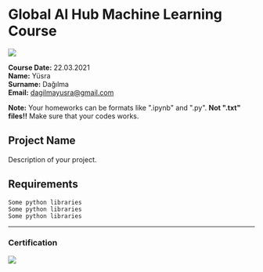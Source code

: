 # Global Al Hub Machine Learning Course
![](img/newlogo.png)

**Course Date:** 22.03.2021     
**Name:** Yüsra                    
**Surname:** Dağılma  
**Email:** dagilmayusra@gmail.com  

**Note:** Your homeworks can be formats like ".ipynb" and ".py". **Not ".txt" files!!** Make sure that your codes works.  

## Project Name
Description of your project.

## Requirements
```
Some python libraries
Some python libraries
Some python libraries
```
---

### Certification
![](img/TopLearnerCertificate.png)

